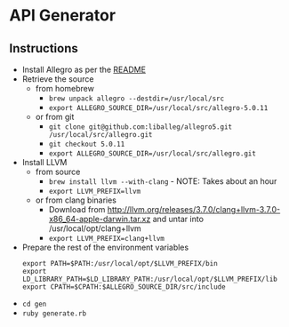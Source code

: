 # API Generator

## Instructions

- Install Allegro as per the [README](../README.md)
- Retrieve the source
  - from homebrew
    - `brew unpack allegro --destdir=/usr/local/src`
    - `export ALLEGRO_SOURCE_DIR=/usr/local/src/allegro-5.0.11`
  - or from git
    - `git clone git@github.com:liballeg/allegro5.git /usr/local/src/allegro.git`
    - `git checkout 5.0.11`
    - `export ALLEGRO_SOURCE_DIR=/usr/local/src/allegro.git`
- Install LLVM
  - from source
    - `brew install llvm --with-clang` - NOTE: Takes about an hour
    - `export LLVM_PREFIX=llvm`
  - or from clang binaries
    - Download from http://llvm.org/releases/3.7.0/clang+llvm-3.7.0-x86_64-apple-darwin.tar.xz
      and untar into /usr/local/opt/clang+llvm
    - `export LLVM_PREFIX=clang+llvm`
- Prepare the rest of the environment variables
  ```
  export PATH=$PATH:/usr/local/opt/$LLVM_PREFIX/bin
  export LD_LIBRARY_PATH=$LD_LIBRARY_PATH:/usr/local/opt/$LLVM_PREFIX/lib
  export CPATH=$CPATH:$ALLEGRO_SOURCE_DIR/src/include
  ```
- `cd gen`
- `ruby generate.rb`
